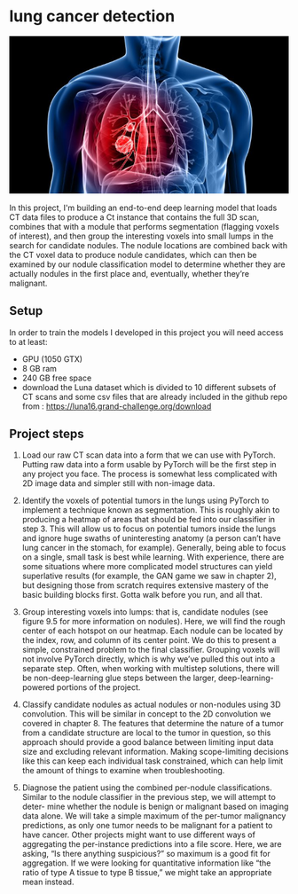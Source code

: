 # lung cancer detection

![lung cancer](images/lung-cancer.jpg)



In this project, I'm building an end-to-end deep learning model that loads CT data files to produce a Ct instance that contains the full 3D scan, combines that with a module that performs segmentation (flagging voxels of interest), and then group the interesting voxels into small lumps in the search for candidate nodules. The nodule locations are combined back with the CT voxel data to produce nodule candidates, which can then be examined by our nodule classification model to determine whether they are actually nodules in the first place and, eventually, whether they’re malignant.

## Setup

In order to train the models I developed in this project you will need access to at least:
- GPU (1050 GTX)
- 8 GB ram
- 240 GB free space
- download the Luna dataset which is divided to 10 different subsets of CT scans and some csv files that are already included in the github repo from : https://luna16.grand-challenge.org/download

## Project steps

1. Load our raw CT scan data into a form that we can use with PyTorch. Putting
raw data into a form usable by PyTorch will be the first step in any project you
face. The process is somewhat less complicated with 2D image data and simpler
still with non-image data.

2. Identify the voxels of potential tumors in the lungs using PyTorch to implement
a technique known as segmentation. This is roughly akin to producing a heatmap
of areas that should be fed into our classifier in step 3. This will allow us to focus
on potential tumors inside the lungs and ignore huge swaths of uninteresting
anatomy (a person can’t have lung cancer in the stomach, for example).
Generally, being able to focus on a single, small task is best while learning.
With experience, there are some situations where more complicated model
structures can yield superlative results (for example, the GAN game we saw in
chapter 2), but designing those from scratch requires extensive mastery of the
basic building blocks first. Gotta walk before you run, and all that.

3. Group interesting voxels into lumps: that is, candidate nodules (see figure 9.5
for more information on nodules). Here, we will find the rough center of each
hotspot on our heatmap.
Each nodule can be located by the index, row, and column of its center point.
We do this to present a simple, constrained problem to the final classifier.
Grouping voxels will not involve PyTorch directly, which is why we’ve pulled this
out into a separate step. Often, when working with multistep solutions, there will
be non-deep-learning glue steps between the larger, deep-learning-powered
portions of the project.

4. Classify candidate nodules as actual nodules or non-nodules using 3D convolution.
This will be similar in concept to the 2D convolution we covered in chapter 8.
The features that determine the nature of a tumor from a candidate structure are
local to the tumor in question, so this approach should provide a good balance
between limiting input data size and excluding relevant information. Making
scope-limiting decisions like this can keep each individual task constrained,
which can help limit the amount of things to examine when troubleshooting.

5. Diagnose the patient using the combined per-nodule classifications.
Similar to the nodule classifier in the previous step, we will attempt to deter-
mine whether the nodule is benign or malignant based on imaging data alone. We
will take a simple maximum of the per-tumor malignancy predictions, as only one
tumor needs to be malignant for a patient to have cancer. Other projects might
want to use different ways of aggregating the per-instance predictions into a file
score. Here, we are asking, “Is there anything suspicious?” so maximum is a good
fit for aggregation. If we were looking for quantitative information like “the ratio
of type A tissue to type B tissue,” we might take an appropriate mean instead.
